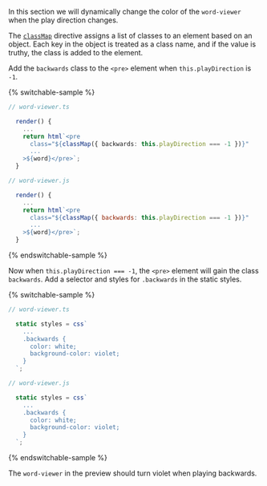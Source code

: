 In this section we will dynamically change the color of the `word-viewer` when
the play direction changes.

The [`classMap`](https://lit.dev/docs/templates/directives/#classmap) directive
assigns a list of classes to an element based on an object. Each key in the
object is treated as a class name, and if the value is truthy, the class is
added to the element.

Add the `backwards` class to the `<pre>` element when `this.playDirection` is
`-1`.

{% switchable-sample %}

```ts
// word-viewer.ts

  render() {
    ...
    return html`<pre
      class="${classMap({ backwards: this.playDirection === -1 })}"
      ...
    >${word}</pre>`;
  }

```

```js
// word-viewer.js

  render() {
    ...
    return html`<pre
      class="${classMap({ backwards: this.playDirection === -1 })}"
      ...
    >${word}</pre>`;
  }

```

{% endswitchable-sample %}

Now when `this.playDirection === -1`, the `<pre>` element will gain the class
`backwards`. Add a selector and styles for `.backwards` in the static styles.

{% switchable-sample %}

```ts
// word-viewer.ts

  static styles = css`
    ...
    .backwards {
      color: white;
      background-color: violet;
    }
  `;
```

```js
// word-viewer.js

  static styles = css`
    ...
    .backwards {
      color: white;
      background-color: violet;
    }
  `;

```

{% endswitchable-sample %}

The `word-viewer` in the preview should turn violet when playing backwards.
